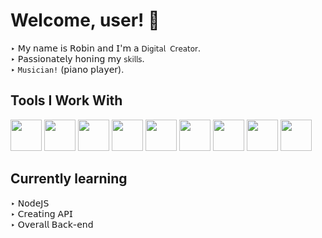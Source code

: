 # Welcome, user! 👋

‣ 𝖬𝗒 𝗇𝖺𝗆𝖾 𝗂𝗌 𝖱𝗈𝖻𝗂𝗇 𝖺𝗇𝖽 𝖨'𝗆 𝖺 ```𝖣𝗂𝗀𝗂𝗍𝖺𝗅 𝖢𝗋𝖾𝖺𝗍𝗈𝗋```.</br>
‣ 𝖯𝖺𝗌𝗌𝗂𝗈𝗇𝖺𝗍𝖾𝗅𝗒 𝗁𝗈𝗇𝗂𝗇𝗀 𝗆𝗒 ```𝗌𝗄𝗂𝗅𝗅𝗌```.</br>
‣ ```Musician!``` (𝗉𝗂𝖺𝗇𝗈 𝗉𝗅𝖺𝗒𝖾𝗋).

## Tools I Work With

<img width='50px' src="https://github.com/user-attachments/assets/b76f256a-036a-4ab9-b443-2e9267f9a985" />
<img width='50px' src="https://github.com/user-attachments/assets/7196470f-0ef7-464b-8be3-ae5cdbd813a7" />
<img width='50px' src="https://github.com/user-attachments/assets/64e31a9f-2cd9-4cec-b929-f34c8b78b7c3" />
<img width='50px' src="https://github.com/user-attachments/assets/894ea717-c6bb-42f9-994d-aac18ff6caaa" />
<img width='50px' src="https://github.com/user-attachments/assets/d59f0f28-2807-4b62-961f-230f55691a92" />
<img width='50px' src="https://github.com/user-attachments/assets/24889696-17d4-4a5e-ad2c-bc797ad22721" />
<img width='50px' src="https://github.com/user-attachments/assets/56902d3c-23ec-43d5-8d5f-31778d7932cc" />
<img width='50px' src="https://github.com/user-attachments/assets/ce8dc17e-4f61-4569-bbe5-1be4f747c84c" />
<img width='50px' src="https://github.com/user-attachments/assets/45573e1b-d695-4840-a9b7-9497049a7cc9" />

## Currently learning
‣ 𝖭𝗈𝖽𝖾𝖩𝖲</br>
‣ 𝖢𝗋𝖾𝖺𝗍𝗂𝗇𝗀 𝖠𝖯𝖨</br>
‣ 𝖮𝗏𝖾𝗋𝖺𝗅𝗅 𝖡𝖺𝖼𝗄-𝖾𝗇𝖽
